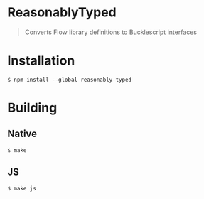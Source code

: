 # ReasonablyTyped

> Converts Flow library definitions to Bucklescript interfaces

# Installation

```
$ npm install --global reasonably-typed
```

# Building

## Native

```
$ make
```

## JS

```
$ make js
```